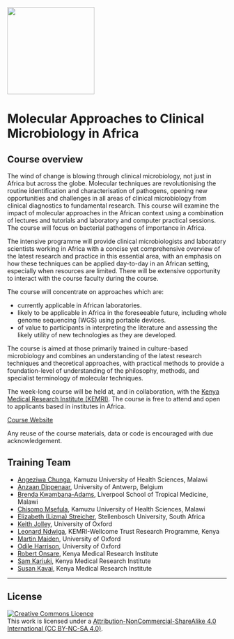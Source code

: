 <img src="https://coursesandconferences.wellcomeconnectingscience.org/wp-content/themes/wcc_courses_and_conferences/dist/assets/svg/logo.svg" width="200" height="200">


# Molecular Approaches to Clinical Microbiology in Africa


## Course overview

The wind of change is blowing through clinical microbiology, not just in Africa but across the globe. Molecular techniques are revolutionising the routine identification and characterisation of pathogens, opening new opportunities and challenges in all areas of clinical microbiology from clinical diagnostics to fundamental research. This course will examine the impact of molecular approaches in the African context using a combination of lectures and tutorials and laboratory and computer practical sessions. The course will focus on bacterial pathogens of importance in Africa.

The intensive programme will provide clinical microbiologists and laboratory scientists working in Africa with a concise yet comprehensive overview of the latest research and practice in this essential area, with an emphasis on how these techniques can be applied day-to-day in an African setting, especially when resources are limited. There will be extensive opportunity to interact with the course faculty during the course.

The course will concentrate on approaches which are:

- currently applicable in African laboratories.
- likely to be applicable in Africa in the foreseeable future, including whole genome sequencing (WGS) using portable devices.
- of value to participants in interpreting the literature and assessing the likely utility of new technologies as they are developed.

The course is aimed at those primarily trained in culture-based microbiology and combines an understanding of the latest research techniques and theoretical approaches, with practical methods to provide a foundation-level of understanding of the philosophy, methods, and specialist terminology of molecular techniques.

The week-long course will be held at, and in collaboration, with the [Kenya Medical Research Institute (KEMRI)](https://www.kemri.go.ke/). The course is free to attend and open to applicants based in institutes in Africa.

[Course Website](https://coursesandconferences.wellcomeconnectingscience.org/event/molecular-approaches-to-clinical-microbiology-in-africa-20230902/)

Any reuse of the course materials, data or code is encouraged with due acknowledgement.

## Training Team

- [Angeziwa Chunga](https://orcid.org/0000-0001-6500-2902), Kamuzu University of Health Sciences, Malawi
- [Anzaan Dippenaar](https://www.uantwerpen.be/en/staff/anzaan-dippenaar/), University of Antwerp, Belgium
- [Brenda Kwambana-Adams](https://www.lstmed.ac.uk/about/people/brenda-kwambana-adams), Liverpool School of Tropical Medicine, Malawi
- [Chisomo Msefula](https://orcid.org/0000-0003-2304-886X), Kamuzu University of Health Sciences, Malawi
- [Elizabeth (Lizma) Streicher](http://www.sun.ac.za/english/faculty/healthsciences/Molecular_Biology_Human_Genetics/tbgenomics/Pages/default.aspx), Stellenbosch University, South Africa 
- [Keith Jolley](https://www.biology.ox.ac.uk/people/dr-keith-jolley), University of Oxford
- [Leonard Ndwiga](https://www.linkedin.com/in/lndwiga), KEMRI-Wellcome Trust Research Programme, Kenya
- [Martin Maiden](https://www.biology.ox.ac.uk/people/professor-martin-maiden), University of Oxford
- [Odile Harrison](https://www.ndph.ox.ac.uk/team/odile-harrison), University of Oxford
- [Robert Onsare](https://www.kemri.go.ke/cmr-staff-profiles/#1635772764582-f76cb380-cf24), Kenya Medical Research Institute
- [Sam Kariuki](http://www.kemri.go.ke/cmr-staff-profiles/#1635768168860-825b002f-afef), Kenya Medical Research Institute
- [Susan Kavai](https://www.kemri.go.ke/cmr-staff-profiles/#1648026803339-009e565e-07a8), Kenya Medical Research Institute

******
## License
<a rel="license" href="http://creativecommons.org/licenses/by/4.0/"><img alt="Creative Commons Licence" style="border-width:0" src="https://i.creativecommons.org/l/by-nc-sa/4.0/88x31.png" /></a><br />This work is licensed under a <a rel="license" href="https://creativecommons.org/licenses/by-nc-sa/4.0/">Attribution-NonCommercial-ShareAlike 4.0 International (CC BY-NC-SA 4.0)</a>.
